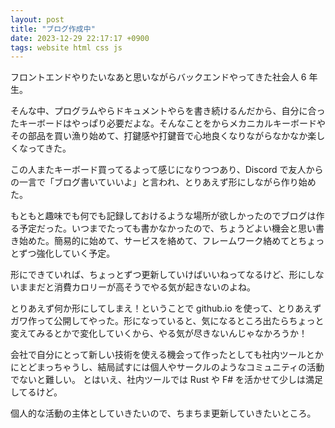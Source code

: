 ```yaml
---
layout: post
title: "ブログ作成中"
date: 2023-12-29 22:17:17 +0900
tags: website html css js
---
```


フロントエンドやりたいなあと思いながらバックエンドやってきた社会人 6 年生。

そんな中、プログラムやらドキュメントやらを書き続けるんだから、自分に合ったキーボードはやっぱり必要だよな。そんなことをからメカニカルキーボードやその部品を買い漁り始めて、打鍵感や打鍵音で心地良くなりながらなかなか楽しくなってきた。

<!--more-->

この人またキーボード買ってるよって感じになりつつあり、Discord で友人からの一言で「ブログ書いていいよ」と言われ、とりあえず形にしながら作り始めた。

もともと趣味でも何でも記録しておけるような場所が欲しかったのでブログは作る予定だった。いつまでたっても書かなかったので、ちょうどよい機会と思い書き始めた。簡易的に始めて、サービスを絡めて、フレームワーク絡めてとちょっとずつ強化していく予定。

形にできていれば、ちょっとずつ更新していけばいいねってなるけど、形にしないままだと消費カロリーが高そうでやる気が起きないのよね。

とりあえず何か形にしてしまえ！ということで github.io を使って、とりあえずガワ作って公開してやった。形になっていると、気になるところ出たらちょっと変えてみるとかで変化していくから、やる気が尽きないんじゃなかろうか！

会社で自分にとって新しい技術を使える機会って作ったとしても社内ツールとかにとどまっちゃうし、結局試すには個人やサークルのようなコミュニティの活動でないと難しい。
とはいえ、社内ツールでは Rust や F# を活かせて少しは満足してるけど。

個人的な活動の主体としていきたいので、ちまちま更新していきたいところ。
